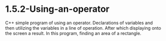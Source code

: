# 1.5.2-Using-an-operator
C++ simple program of using an operator.
Declarations of variables and then utilizing the variables in a line of operation.
After which displaying onto the screen a result.
In this program, finding an area of a rectangle.
